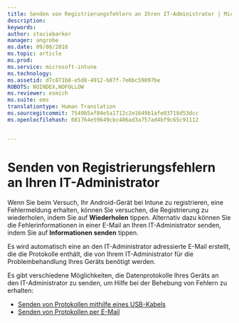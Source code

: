 ```yaml
---
title: Senden von Registrierungsfehlern an Ihren IT-Administrator | Microsoft Intune
description: 
keywords: 
author: staciebarker
manager: angrobe
ms.date: 09/08/2016
ms.topic: article
ms.prod: 
ms.service: microsoft-intune
ms.technology: 
ms.assetid: d7c871b8-e5d8-4912-b87f-7e6bc59897be
ROBOTS: NOINDEX,NOFOLLOW
ms.reviewer: esmich
ms.suite: ems
translationtype: Human Translation
ms.sourcegitcommit: 7549b5af84e5a1712c2e1649b1afe03718d53dcc
ms.openlocfilehash: 081764e59649cbc486ad3a757ad4bf9c65c91112


---
```



# Senden von Registrierungsfehlern an Ihren IT-Administrator

Wenn Sie beim Versuch, Ihr Android-Gerät bei Intune zu registrieren, eine Fehlermeldung erhalten, können Sie versuchen, die Registrierung zu wiederholen, indem Sie auf **Wiederholen** tippen. Alternativ dazu können Sie die Fehlerinformationen in einer E-Mail an Ihren IT-Administrator senden, indem Sie auf **Informationen senden** tippen.

Es wird automatisch eine an den IT-Administrator adressierte E-Mail erstellt, die die Protokolle enthält, die von Ihrem IT-Administrator für die Problembehandlung Ihres Geräts benötigt werden.

Es gibt verschiedene Möglichkeiten, die Datenprotokolle Ihres Geräts an den IT-Administrator zu senden, um Hilfe bei der Behebung von Fehlern zu erhalten:

- [Senden von Protokollen mithilfe eines USB-Kabels](send-diagnostic-data-logs-to-your-it-administrator-using-a-usb-cable-android.md)
- [Senden von Protokollen per E-Mail](send-diagnostic-data-logs-to-your-it-administrator-using-email-android.md)




<!--HONumber=Sep16_HO2-->


